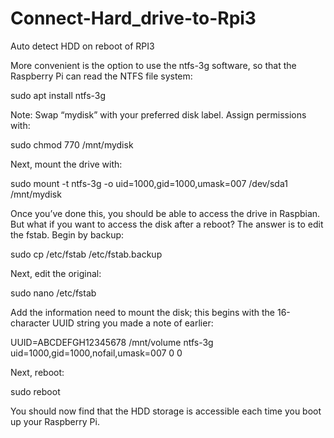 # Connect-Hard_drive-to-Rpi3
Auto detect HDD on reboot of RPI3


More convenient is the option to use the ntfs-3g software, so that the Raspberry Pi can read the
NTFS file system:

sudo apt install ntfs-3g

Note: Swap “mydisk” with your preferred disk label.
Assign permissions with:

sudo chmod 770 /mnt/mydisk

Next, mount the drive with:

sudo mount -t ntfs-3g -o uid=1000,gid=1000,umask=007 /dev/sda1 /mnt/mydisk

Once you’ve done this, you should be able to access the drive in Raspbian. But what if you want to
access the disk after a reboot?
The answer is to edit the fstab. Begin by backup:

sudo cp /etc/fstab /etc/fstab.backup

Next, edit the original:

sudo nano /etc/fstab

Add the information need to mount the disk; this begins with the 16-character UUID string you made
a note of earlier:

UUID=ABCDEFGH12345678 /mnt/volume ntfs-3g uid=1000,gid=1000,nofail,umask=007 0 0

Next, reboot:

sudo reboot

You should now find that the HDD storage is accessible each time you boot up your Raspberry Pi.
